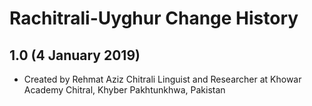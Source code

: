 Rachitrali-Uyghur Change History
================================

1.0 (4 January 2019)
-----------------

* Created by Rehmat Aziz Chitrali Linguist and Researcher at Khowar Academy Chitral, Khyber Pakhtunkhwa, Pakistan